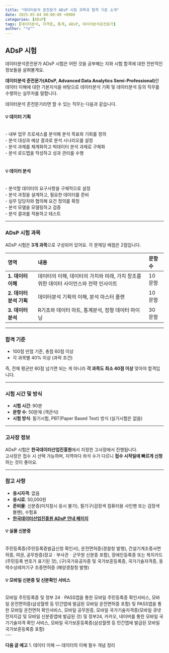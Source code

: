 ```yaml
---
title: "데이터분석 준전문가 ADsP 시험 과목과 합격 기준 소개"
date: 2025-05-04 00:00:00 +0900
categories: [ADsP]
tags: [데이터분석, 자격증, 통계, ADsP, 데이터분석준전문가]
author: "*o^"
---
```


## ADsP 시험

데이터분석준전문가 ADsP 시험은 어떤 것을 공부해는 지와 시험 합격에 대한 전반적인 정보들을 살펴볼게요.

<span class="text-blue"><strong>데이터분석 준전문가(ADsP, Advanced Data Analytics Semi-Professional)</strong></span>란 데이터 이해에 대한 기본지식을 바탕으로 데이터분석 기획 및 데이터분석 등의 직무를 수행하는 실무자를 말합니다. 

데이터분석 준전문가라면 할 수 있는 직무는 다음과 같습니다.

<div class="memo-box">
<h4>💡 데이터 기획</h4><br>
- 내부 업무 프로세스를 분석해 분석 목표와 기회를 정의<br>
- 분석 대상과 예상 결과로 분석 시나리오를 설정<br>
- 분석 과제를 체계화하고 빅데이터 분석 과제로 구체화<br>
- 분석 로드맵을 작성하고 성과 관리를 수행<br><br>
<h4>💡 데이터 분석</h4><br>
- 분석할 데이터의 요구사항을 구체적으로 설정<br>
- 분석 과정을 설계하고, 필요한 데이터를 준비<br>
- 실무 담당자와 협의해 요건 정의를 확정<br>
- 분석 모델을 모델링하고 검증<br>
- 분석 결과를 적용하고 테스트
</div>

---

### ADsP 시험 과목

ADsP 시험은 <span class="text-blue"><strong>3개 과목</strong></span>으로 구성되어 있어요. 각 문제당 배점은 2점입니다.

| 영역 | 내용 | 문항 수 |
| :-- | :-- | :-- |
| **1. 데이터 이해** | 데이터의 이해, 데이터의 가치와 미래, 가치 창조를 위한 데이터 사이언스와 전략 인사이트 | 10 문항 |
| **2. 데이터 분석 기획** | 데이터분석 기획의 이해, 분석 마스터 플랜 | 10 문항 |
| **3. 데이터 분석** | R기초와 데이터 마트, 통계분석, 정형 데이터 마이닝 | 30 문항 |

---

### 합격 기준

- 100점 만점 기준, 총점 60점 이상
- 각 과목별 40% 이상 (과락 조건)

즉, 전체 평균만 60점 넘기면 되는 게 아니라 <span class="text-red"><strong>각 과목도 최소 40점 이상</strong></span> 맞아야 합격입니다.

---

### 시험 시간 및 방식

- **시험 시간**: 90분
- **문항 수**: 50문제 (객관식)
- **시험 방식**: 필기시험, PBT(Paper Based Test) 방식 (실기시험은 없음)

---

### 고사장 정보

ADsP 시험은 <span class="text-blue"><strong>한국데이터산업진흥원</strong></span>에서 지정한 고사장에서 진행됩니다.  
고사장은 접수 시 선택 가능하며, 지역마다 좌석 수가 다르니 **접수 시작일에 빠르게 신청**하는 것이 좋아요.

---

### 참고 사항

- **응시자격**: 없음
- **응시료**: 50,000원 
- **준비물**: 신분증(미지참시 응시 불가), 필기구(검정색 컴퓨터용 사인펜 또는 검정색 볼펜), 수험표
- **[한국데이터산업진흥원 ADsP 안내 페이지](https://www.dataq.or.kr/www/sub/a_06.do)**

<div class="green-tip">
<h4>💡 실물 신분증</h4><br>
주민등록증(주민등록증발급신청 확인서), 운전면허증(경찰청 발행), 건설기계조종사면허증, 여권, 공무원증(장교ㆍ부사관ㆍ군무원 신분증 포함), 장애인등록증 또는 복지카드(주민등록 번호가 표기된 것), (구)국가유공자증 및 국가보훈등록증, 국가기술자격증, 동력수상레저기구 조종면허증 (해양경찰청 발행)<br>
<h4>💡 모바일 신분증 및 신분확인 서비스</h4><br>
모바일 주민등록증 및 정부 24ㆍPASS앱을 통한 모바일 주민등록증 확인서비스, 모바일 운전면허증(삼성월렛 등 민간앱에 발급된 모바일 운전면허증 포함) 및 PASS앱을 통한 모바일 운전면허 확인서비스, 모바일 공무원증, 모바일 국가기술자격증(모바일 큐넷 전자지갑 및 모바일 신분증앱에 발급된 것) 및 정부24, 카카오, 네이버를 통한 모바일 국가기술자격 확인 서비스, 모바일 국가보훈등록증(삼성월렛 등 민간앱에 발급된 모바일 국가보훈등록증 포함)
</div>
---

**다음 글 예고** 1. 데이터 이해 — 데이터의 이해 필수 개념 정리

<br><br>
